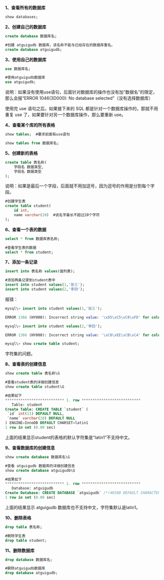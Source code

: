 **1、查看所有的数据库**

```sql
show databases;
```

**2、创建自己的数据库**

```sql
create database 数据库名;

#创建 atguigudb 数据库，该名称不能与已经存在的数据库重名。
create database atguigudb;
```

**3、使用自己的数据库**

```sql
use 数据库名;

#使用atguigudb数据库
use atguigudb;
```

说明：如果没有使用use语句，后面针对数据库的操作也没有加“数据名”的限定，那么会报“ERROR 1046(3D000): No database selected”（没有选择数据库）

使用完 use 语句之后，如果接下来的 SQL 都是针对一个数据库操作的，那就不用重复 use 了，如果要针对另一个数据库操作，那么要重新 use。

**4、查看某个库的所有表格**

```sql
show tables;  #要求前面有use语句

show tables from 数据库名;
```

**5、创建新的表格**

```sql
create table 表名称(
    字段名 数据类型,
    字段名 数据类型
);
```

说明：如果是最后一个字段，后面就不用加逗号，因为逗号的作用是分割每个字段。

```sql
#创建学生表
create table student(
	id int,
	name varchar(20)  #说名字最长不超过20个字符
);
```

**6、查看一个表的数据**

```sql
select * from 数据库表名称;
```

```sql
#查看学生表的数据
select * from student;
```

**7、添加一条记录**

```sql
insert into 表名称 values(值列表);

#添加两条记录到student表中
insert into student values(1,'张三');
insert into student values(2,'李四');
```

报错：

```sql
mysql\> insert into student values(1,'张三');

ERROR 1366 (HY000): Incorrect string value: '\xD5\xC5\xC8\xFD' for column 'name' at row 1

mysql\> insert into student values(2,'李四');

ERROR 1366 (HY000): Incorrect string value: '\xC0\xEE\xCB\xC4' for column 'name' at row 1

mysql\> show create table student;
```

字符集的问题。

**8、查看表的创建信息**

```sql
show create table 表名称\G

#查看student表的详细创建信息
show create table student\G
```

```sql
#结果如下
*************************** 1. row ***************************
   Table: student
Create Table: CREATE TABLE `student` (
 `id` int(11) DEFAULT NULL,
 `name` varchar(20) DEFAULT NULL
) ENGINE=InnoDB DEFAULT CHARSET=latin1
1 row in set (0.00 sec)
```

上面的结果显示student的表格的默认字符集是“latin1”不支持中文。

**9、查看数据库的创建信息**

```sql
show create database 数据库名\G

#查看 atguigudb 数据库的详细创建信息
show create database atguigudb\G
```

```sql
#结果如下
*************************** 1. row ***************************
   Database: atguigudb
Create Database: CREATE DATABASE `atguigudb` /*!40100 DEFAULT CHARACTER SET latin1 */
1 row in set (0.00 sec)
```

上面的结果显示 atguigudb 数据库也不支持中文，字符集默认是latin1。

**10、删除表格**

```sql
drop table 表名称;
```

```sql
#删除学生表
drop table student;
```

**11、删除数据库**

```sql
drop database 数据库名;
```

```sql
#删除atguigudb数据库
drop database atguigudb;
```

